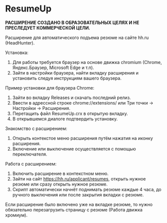 # ResumeUp
**РАСШИРЕНИЕ СОЗДАНО В ОБРАЗОВАТЕЛЬНЫХ ЦЕЛЯХ И НЕ ПРЕСЛЕДУЕТ КОММЕРЧЕСКОЙ ЦЕЛИ.**

Расширение для автоматического подъема резюме на сайте hh.ru (HeadHunter).

Установка:
1. Для работы требуется браузер на основе движка chromium (Chrome, Яндекс.Браузер, Microsoft Edge и т.п).
2. Зайти в настройки браузера, найти вкладку расширения и установить следуя инструкциям вашего браузера.

Пример установки для браузера Chrome:
1. Зайти во вкладку Releases и скачать последний релиз.
1. Ввести в адрессной строке chrome://extensions/ или Три точки -> Настройки -> Расширения.
2. Перетащить файл ResumeUp.crx в открытую вкладку.
3. В открывшемся диалоге подтвердить установку.

Знакомство с расширением:
1. Открыть контекстое меню расширения путём нажатия на иконку расширения.
2. Включение или выключение осуществляется с помощью переключателя.

Работа с расширением:
1. Включить расширение в контекстном меню.
2. Зайти на сайт https://hh.ru/applicant/resumes, открыть нужное резюме или сразу открыть нужное резюме.
3. Скрипт автоматически начнёт поднимать резюме каждые 4 часа, до ручного выключения или после закрытия вкладки с резюме.

Если расширение было включено уже на вкладке резюме, то нужно обязательно перезагрузить страницу с резюме (Работа движка хромиум).

